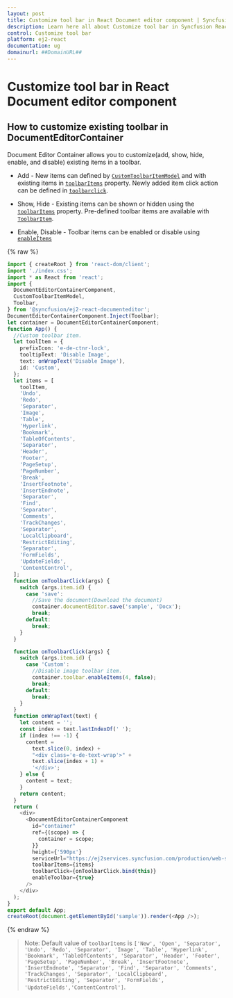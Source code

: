 ```yaml
---
layout: post
title: Customize tool bar in React Document editor component | Syncfusion
description: Learn here all about Customize tool bar in Syncfusion React Document editor component of Syncfusion Essential JS 2 and more.
control: Customize tool bar 
platform: ej2-react
documentation: ug
domainurl: ##DomainURL##
---
```


# Customize tool bar in React Document editor component

## How to customize existing toolbar in DocumentEditorContainer

Document Editor Container allows you to customize(add, show, hide, enable, and disable) existing items in a toolbar.

* Add - New items can defined by [`CustomToolbarItemModel`](https://ej2.syncfusion.com/react/documentation/api/document-editor/customToolbarItemModel/) and with existing items in [`toolbarItems`](https://ej2.syncfusion.com/react/documentation/api/document-editor-container/#toolbaritems) property. Newly added item click action can be defined in [`toolbarclick`](https://ej2.syncfusion.com/react/documentation/api/toolbar/clickEventArgs/).

* Show, Hide - Existing items can be shown or hidden using the [`toolbarItems`](https://ej2.syncfusion.com/react/documentation/api/document-editor-container/#toolbaritems) property. Pre-defined toolbar items are available with [`ToolbarItem`](https://ej2.syncfusion.com/react/documentation/api/document-editor/toolbarItem/).

* Enable, Disable -  Toolbar items can be enabled or disable using [`enableItems`](https://ej2.syncfusion.com/react/documentation/api/document-editor-container/toolbar/#enableItems)

{% raw %}
```ts
import { createRoot } from 'react-dom/client';
import './index.css';
import * as React from 'react';
import {
  DocumentEditorContainerComponent,
  CustomToolbarItemModel,
  Toolbar,
} from '@syncfusion/ej2-react-documenteditor';
DocumentEditorContainerComponent.Inject(Toolbar);
let container = DocumentEditorContainerComponent;
function App() {
  //Custom toolbar item.
  let toolItem = {
    prefixIcon: 'e-de-ctnr-lock',
    tooltipText: 'Disable Image',
    text: onWrapText('Disable Image'),
    id: 'Custom',
  };
  let items = [
    toolItem,
    'Undo',
    'Redo',
    'Separator',
    'Image',
    'Table',
    'Hyperlink',
    'Bookmark',
    'TableOfContents',
    'Separator',
    'Header',
    'Footer',
    'PageSetup',
    'PageNumber',
    'Break',
    'InsertFootnote',
    'InsertEndnote',
    'Separator',
    'Find',
    'Separator',
    'Comments',
    'TrackChanges',
    'Separator',
    'LocalClipboard',
    'RestrictEditing',
    'Separator',
    'FormFields',
    'UpdateFields',
    'ContentControl',
  ];
  function onToolbarClick(args) {
    switch (args.item.id) {
      case 'save':
        //Save the document(Download the document)
        container.documentEditor.save('sample', 'Docx');
        break;
      default:
        break;
    }
  }

  function onToolbarClick(args) {
    switch (args.item.id) {
      case 'Custom':
        //Disable image toolbar item.
        container.toolbar.enableItems(4, false);
        break;
      default:
        break;
    }
  }
  function onWrapText(text) {
    let content = '';
    const index = text.lastIndexOf(' ');
    if (index !== -1) {
      content =
        text.slice(0, index) +
        "<div class='e-de-text-wrap'>" +
        text.slice(index + 1) +
        '</div>';
    } else {
      content = text;
    }
    return content;
  }
  return (
    <div>
      <DocumentEditorContainerComponent
        id="container"
        ref={(scope) => {
          container = scope;
        }}
        height={'590px'}
        serviceUrl="https://ej2services.syncfusion.com/production/web-services/api/documenteditor/"
        toolbarItems={items}
        toolbarClick={onToolbarClick.bind(this)}
        enableToolbar={true}
      />
    </div>
  );
}
export default App;
createRoot(document.getElementById('sample')).render(<App />);

```
{% endraw %}

>Note: Default value of `toolbarItems` is `['New', 'Open', 'Separator', 'Undo', 'Redo', 'Separator', 'Image', 'Table', 'Hyperlink', 'Bookmark', 'TableOfContents', 'Separator', 'Header', 'Footer', 'PageSetup', 'PageNumber', 'Break', 'InsertFootnote', 'InsertEndnote', 'Separator', 'Find', 'Separator', 'Comments', 'TrackChanges', 'Separator', 'LocalClipboard', 'RestrictEditing', 'Separator', 'FormFields', 'UpdateFields','ContentControl']`.